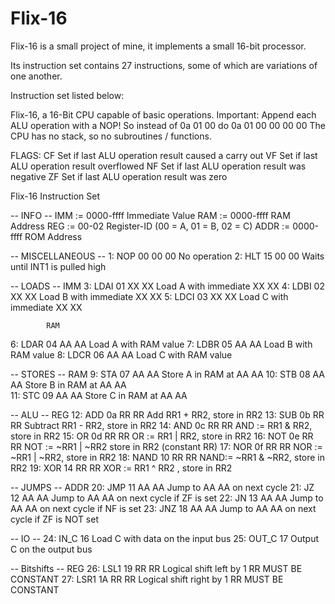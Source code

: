 # Flix-16
Flix-16 is a small project of mine, it implements a small 16-bit processor.

Its instruction set contains 27 instructions, some of which are variations of one another.

Instruction set listed below:

Flix-16, a 16-Bit CPU capable of basic operations.
Important:
Append each ALU operation with a NOP!
	So instead of
	0a 01 00
	do
	0a 01 00 00 00 00
The CPU has no stack, so no subroutines / functions.

FLAGS:
CF	Set if last ALU operation result caused a carry out
VF	Set if last ALU operation result overflowed
NF	Set if last ALU operation result was negative
ZF	Set if last ALU operation result was zero

Flix-16 Instruction Set

-- INFO --
IMM  := 0000-ffff	Immediate Value
RAM	 := 0000-ffff	RAM Address
REG  := 00-02		Register-ID (00 = A, 01 = B, 02 = C)
ADDR := 0000-ffff	ROM Address

-- MISCELLANEOUS --
1: NOP 00 00 00						No operation
2: HLT 15 00 00						Waits until INT1 is pulled high

-- LOADS --
			IMM
3: LDAI	01 XX XX					Load A with immediate XX XX
4: LDBI	02 XX XX					Load B with immediate XX XX
5: LDCI	03 XX XX					Load C with immediate XX XX

			RAM
6: LDAR	04 AA AA					Load A with RAM value
7: LDBR	05 AA AA					Load B with RAM value
8: LDCR	06 AA AA					Load C with RAM value

-- STORES --
			RAM
9:  STA	07 AA AA					Store A in RAM at AA AA
10: STB	08 AA AA					Store B in RAM at AA AA					
11: STC	09 AA AA					Store C in RAM at AA AA

-- ALU --
			 REG
12: ADD	 0a RR RR					Add RR1 + RR2,		store in RR2
13: SUB	 0b RR RR					Subtract RR1 - RR2,	store in RR2
14: AND	 0c RR RR					AND := RR1 & RR2,	store in RR2
15: OR	 0d RR RR					OR	:= RR1 | RR2,	store in RR2
16: NOT	 0e RR RR					NOT	:= ~RR1 | ~RR2  store in RR2 (constant RR)
17: NOR	 0f RR RR					NOR	:= ~RR1 | ~RR2,	store in RR2
18: NAND 10 RR RR					NAND:= ~RR1 & ~RR2,	store in RR2
19: XOR  14 RR RR					XOR	:= RR1 ^ RR2  ,	store in RR2

-- JUMPS --
		    ADDR
20: JMP	11 AA AA					Jump to AA AA on next cycle
21: JZ	12 AA AA					Jump to AA AA on next cycle if ZF is set
22: JN	13 AA AA					Jump to AA AA on next cycle if NF is set
23: JNZ 18 AA AA					Jump to AA AA on next cycle if ZF is NOT set

-- IO --
24: IN_C  16						Load C with data on the input bus
25: OUT_C 17						Output C on the output bus

-- Bitshifts --
			REG
26: LSL1 19 RR RR					Logical shift left  by 1	RR MUST BE CONSTANT
27: LSR1 1A RR RR					Logical shift right by 1	RR MUST BE CONSTANT
